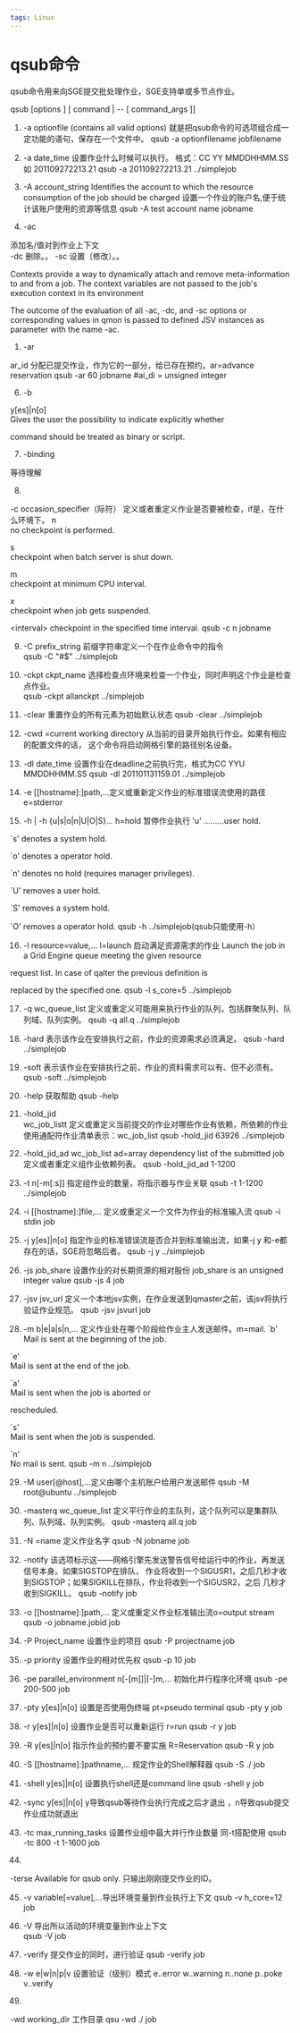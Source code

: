 ```yaml
---
tags: Linux
---
```


# qsub命令

qsub命令用来向SGE提交批处理作业，SGE支持单或多节点作业。

qsub [options ] [ command | -- [ command_args ]]

1. -a 
optionfile (contains all valid options)
 就是把qsub命令的可选项组合成一定功能的语句，保存在一个文件中。
 qsub -a optionfilename jobfilename
 

2. -a
date_time   设置作业什么时候可以执行。
  格式：CC YY MMDDHHMM.SS 如
201109272213.21   qsub -a
201109272213.21 ../simplejob

3. -A
account_string  Identifies the account to which
the resource consumption of the job should be charged
  设置一个作业的账户名,便于统计该账户使用的资源等信息
   qsub -A 
test account name jobname  

4. -ac

添加名/值对到作业上下文   
   -dc 删除。。
   -sc 设置（修改）。。
   
Contexts provide a way to dynamically attach and remove meta-information  to and from a job. The context variables are not passed to the job's execution context in its environment  

The outcome of the evaluation of all -ac, -dc, and -sc options or corresponding values in qmon is passed to defined JSV instances as parameter with the name -ac.  

1. -ar

ar_id 分配已提交作业，作为它的一部分，给已存在预约。ar=advance reservation
  qsub -ar 60
jobname   #ai_di = unsigned
integer   

6.  -b

y[es]|n[o]  
   Gives the
user the possibility to indicate explicitly whether

command should be treated as binary or script.


7. -binding

等待理解

8. 

-c occasion_specifier（际符） 
定义或者重定义作业是否要被检查，if是，在什么环境下。
       n          
no checkpoint is performed.
             
s          
checkpoint when batch server is shut down.
             
m          
checkpoint at minimum CPU interval.
             
x          
checkpoint when job gets suspended.
             
&lt;interval&gt; 
checkpoint in the specified time interval.
  qsub -c n jobname

9. -C
prefix_string
前缀字符串定义一个在作业命令中的指令  
  qsub -C "#$"
../simplejob   

10.  -ckpt
ckpt_name
选择检查点环境来检查一个作业，同时声明这个作业是检查点作业。  
   qsub -ckpt
allanckpt ../simplejob
   

11.  -clear
重置作业的所有元素为初始默认状态
   qsub -clear
../simplejob   

12.  -cwd
=current working
directory  从当前的目录开始执行作业。如果有相应的配置文件的话，
   这个命令将启动网格引擎的路径别名设备。  
 

13.  -dl
date_time 设置作业在deadline之前执行完，格式为CC YYU MMDDHHMM.SS
   qsub -dl
201101131159.01 ../simplejob

14.  -e
[[hostname]:]path,...定义或重新定义作业的标准错误流使用的路径 e=stderror

15.  -h
| -h {u|s|o|n|U|O|S}... h=hold 暂停作业执行
      'u'
.........user hold.
           
`s'  denotes a system hold.
             
`o'  denotes a operator hold.
             
`n'  denotes no hold (requires manager
privileges).
             
`U'  removes a user hold.
             
`S'  removes a system hold.
             
`O'  removes a operator hold.
       qsub
-h ../simplejob(qsub只能使用-h）

16.  -l
resource=value,... l=launch 启动满足资源需求的作业
   Launch the
job in a Grid Engine queue meeting the given resource
             
request list.  In case of qalter the previous
definition is
             
replaced by the specified one.
   qsub -l
s_core=5 ../simplejob

17.  -q
wc_queue_list 定义或重定义可能用来执行作业的队列，包括群聚队列、队列域、队列实例。
   qsub -q all.q
../simplejob

18.  -hard 
表示该作业在安排执行之前，作业的资源需求必须满足。
   qsub
-hard  ../simplejob

19.  -soft
表示该作业在安排执行之前，作业的资料需求可以有、但不必须有。
   qsub -soft
../simplejob

20.  -help
获取帮助    qsub
-help

21.  -hold_jid  
wc_job_listt 定义或重定义当前提交的作业对哪些作业有依赖，所依赖的作业使用通配符作业清单表示：wc_job_list
   qsub
-hold_jid 63926 ../simplejob

22.  -hold_jid_ad
wc_job_list ad=array dependency list of the
submitted job
   定义或者重定义组作业依赖列表。
   qsub
-hold_jid_ad 1-1200

23.  -t
n[-m[:s]]
   指定组作业的数量，将指示器与作业关联
   qsub -t
1-1200 ../simplejob

24.  -i
[[hostname]:]file,... 定义或重定义一个文件为作业的标准输入流
   qsub -i stdin
job

25.  -j
y[es]|n[o] 指定作业的标准错误流是否合并到标准输出流，如果-j y 和-e都存在的话，SGE将忽略后者。
   qsub -j y
../simplejob

26.  -js
job_share 设置作业的对长期资源的相对股份 job_share is an unsigned integer value
   qsub -js 4
job

27.  -jsv
jsv_url 定义一个本地jsv实例，在作业发送到qmaster之前，该jsv将执行验证作业规范。
   qsub -jsv
jsvurl job

28.  -m
b|e|a|s|n,... 定义作业处在哪个阶段给作业主人发送邮件。m=mail.
   `b'    
Mail is sent at the beginning of the job.
             
`e'    
Mail is sent at the end of the job.
             
`a'    
Mail is sent when the job is aborted or
                     
rescheduled.
             
`s'    
Mail is sent when the job is suspended.
             
`n'    
No mail is sent.
   qsub -m n
../simplejob

29.  -M
user[@host],...定义由哪个主机账户给用户发送邮件
   qsub
-M root@ubuntu ../simplejob

30.  -masterq
wc_queue_list 定义平行作业的主队列，这个队列可以是集群队列、队列域、队列实例。
   qsub -masterq
all.q job

31.  -N
=name 定义作业名字
   qsub -N
jobname job

32.  -notify
该选项标示这——网格引擎先发送警告信号给运行中的作业，再发送信号本身。如果SIGSTOP在排队，
    作业将收到一个SIGUSR1，之后几秒才收到SIGSTOP；如果SIGKILL在排队，作业将收到一个SIGUSR2，之后
    几秒才收到SIGKILL。
   qsub -notify
job   

33.  -o
[[hostname]:]path,... 定义或重定义作业标准输出流o=output stream
   qsub -o
jobname.jobid job   

34.  -P
Project_name 设置作业的项目
   qsub -P
projectname job   

35.  -p
priority 设置作业的相对优先权
   qsub -p 10
job     

36.  -pe
parallel_environment n[-[m]]|[-]m,... 初始化并行程序化环境
   qsub -pe
200-500 job   

37.   -pty
y[es]|n[o] 设置是否使用伪终端 pt=pseudo terminal
   qsub -pty
y 
job  

38.  -r
y[es]|n[o]  设置作业是否可以重新运行 r=run
   qsub -r y job
   
39.  -R y[es]|n[o] 指示作业的预约要不要实施
R=Reservation
   qsub -R y job
   
40.   -S
[[hostname]:]pathname,... 规定作业的Shell解释器
   qsub -S ./
job   

41.    -shell
y[es]|n[o]  设置执行shell还是command line
     qsub
-shell y job
     

42.  -sync
y[es]|n[o] y导致qsub等待作业执行完成之后才退出
，n导致qsub提交作业成功就退出          

43.  -tc
max_running_tasks 设置作业组中最大并行作业数量 同-t搭配使用
    qsub
-tc 800 -t 1-1600 job
    

44.   
-terse Available for qsub only. 只输出刚刚提交作业的ID。

45.  -v
variable[=value],...导出环境变量到作业执行上下文
   qsub -v
h_core=12 job
   

46.  -V
导出所以活动的环境变量到作业上下文   
   qsub -V job
   

47.  -verify
提交作业的同时，进行验证
   qsub -verify
job   

48.  -w
e|w|n|p|v 设置验证（级别）模式
   e..error 
w..warning  n..none 
p..poke  v..verify
  

49.

-wd working_dir 工作目录
   qsu -wd
./  job


